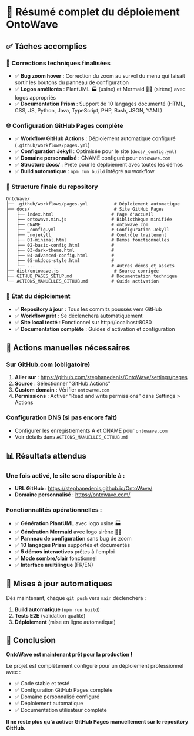 # 🎯 Résumé complet du déploiement OntoWave

## ✅ Tâches accomplies

### 🔧 Corrections techniques finalisées
- ✅ **Bug zoom hover** : Correction du zoom au survol du menu qui faisait sortir les boutons du panneau de configuration
- ✅ **Logos améliorés** : PlantUML 🏭 (usine) et Mermaid 🧜‍♀️ (sirène) avec logos appropriés
- ✅ **Documentation Prism** : Support de 10 langages documenté (HTML, CSS, JS, Python, Java, TypeScript, PHP, Bash, JSON, YAML)

### 🌐 Configuration GitHub Pages complète
- ✅ **Workflow GitHub Actions** : Déploiement automatique configuré (`.github/workflows/pages.yml`)
- ✅ **Configuration Jekyll** : Optimisée pour le site (`docs/_config.yml`)
- ✅ **Domaine personnalisé** : CNAME configuré pour `ontowave.com`
- ✅ **Structure docs/** : Prête pour le déploiement avec toutes les démos
- ✅ **Build automatique** : `npm run build` intégré au workflow

### 📁 Structure finale du repository
```
OntoWave/
├── .github/workflows/pages.yml          # Déploiement automatique
├── docs/                                # Site GitHub Pages
│   ├── index.html                      # Page d'accueil
│   ├── ontowave.min.js                 # Bibliothèque minifiée
│   ├── CNAME                           # ontowave.com
│   ├── _config.yml                     # Configuration Jekyll
│   ├── .nojekyll                       # Contrôle traitement
│   ├── 01-minimal.html                 # Démos fonctionnelles
│   ├── 02-basic-config.html            #
│   ├── 03-dark-theme.html              #
│   ├── 04-advanced-config.html         #
│   ├── 05-mkdocs-style.html            #
│   └── ...                             # Autres démos et assets
├── dist/ontowave.js                     # Source corrigée
├── GITHUB_PAGES_SETUP.md               # Documentation technique
└── ACTIONS_MANUELLES_GITHUB.md         # Guide activation
```

### 🚀 État du déploiement
- ✅ **Repository à jour** : Tous les commits poussés vers GitHub
- ✅ **Workflow prêt** : Se déclenchera automatiquement
- ✅ **Site local testé** : Fonctionnel sur http://localhost:8080
- ✅ **Documentation complète** : Guides d'activation et configuration

## 🎯 Actions manuelles nécessaires

### Sur GitHub.com (obligatoire)
1. **Aller sur** : https://github.com/stephanedenis/OntoWave/settings/pages
2. **Source** : Sélectionner "GitHub Actions"
3. **Custom domain** : Vérifier `ontowave.com`
4. **Permissions** : Activer "Read and write permissions" dans Settings > Actions

### Configuration DNS (si pas encore fait)
- Configurer les enregistrements A et CNAME pour `ontowave.com`
- Voir détails dans `ACTIONS_MANUELLES_GITHUB.md`

## 📊 Résultats attendus

### Une fois activé, le site sera disponible à :
- **URL GitHub** : https://stephanedenis.github.io/OntoWave/
- **Domaine personnalisé** : https://ontowave.com/

### Fonctionnalités opérationnelles :
- ✅ **Génération PlantUML** avec logo usine 🏭
- ✅ **Génération Mermaid** avec logo sirène 🧜‍♀️  
- ✅ **Panneau de configuration** sans bug de zoom
- ✅ **10 langages Prism** supportés et documentés
- ✅ **5 démos interactives** prêtes à l'emploi
- ✅ **Mode sombre/clair** fonctionnel
- ✅ **Interface multilingue** (FR/EN)

## 🔄 Mises à jour automatiques

Dès maintenant, chaque `git push` vers `main` déclenchera :
1. **Build automatique** (`npm run build`)
2. **Tests E2E** (validation qualité)
3. **Déploiement** (mise en ligne automatique)

## 🎉 Conclusion

**OntoWave est maintenant prêt pour la production !**

Le projet est complètement configuré pour un déploiement professionnel avec :
- ✅ Code stable et testé
- ✅ Configuration GitHub Pages complète
- ✅ Domaine personnalisé configuré
- ✅ Déploiement automatique
- ✅ Documentation utilisateur complète

**Il ne reste plus qu'à activer GitHub Pages manuellement sur le repository GitHub.**
